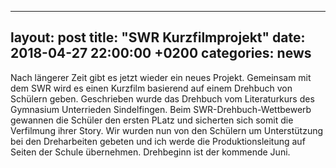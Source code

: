  ---
layout: post
title:  "SWR Kurzfilmprojekt"
date:   2018-04-27 22:00:00 +0200
categories: news
---
Nach längerer Zeit gibt es jetzt wieder ein neues Projekt. Gemeinsam mit dem SWR wird es einen Kurzfilm basierend auf einem Drehbuch von Schülern geben. Geschrieben wurde das Drehbuch vom Literaturkurs des Gymnasium Unterrieden Sindelfingen. Beim SWR-Drehbuch-Wettbewerb gewannen die Schüler den ersten PLatz und sicherten sich somit die Verfilmung ihrer Story. Wir wurden nun von den Schülern um Unterstützung bei den Dreharbeiten gebeten und ich werde die Produktionsleitung auf Seiten der Schule übernehmen. Drehbeginn ist der kommende Juni.



